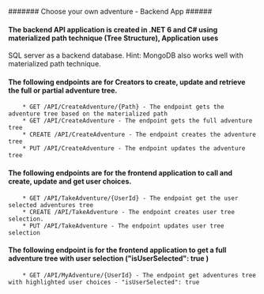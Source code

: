 ####### Choose your own adventure - Backend App ######

#### The backend API application is created in .NET 6 and C# using materialized path technique (Tree Structure), Application uses 
SQL server as a backend database. Hint: MongoDB also works well with materialized path technique.

#### The following endpoints are for Creators to create, update and retrieve the full or partial adventure tree.
		* GET /API/CreateAdventure/{Path} - The endpoint gets the adventure tree based on the materialized path
		* GET /API/CreateAdventure - The endpoint gets the full adventure tree 
		* CREATE /API/CreateAdventure - The endpoint creates the adventure tree 
		* PUT /API/CreateAdventure - The endpoint updates the adventure tree 

#### The following endpoints are for the frontend application to call and create, update and get user choices.	
		* GET /API/TakeAdventure/{UserId} - The endpoint get the user selected adventures tree
		* CREATE /API/TakeAdventure - The endpoint creates user tree selection.
		* PUT /API/TakeAdventure - The endpoint updates user tree selection

#### The following endpoint is for the frontend application to get a full adventure tree with user selection ("isUserSelected": true )	
		* GET /API/MyAdventure/{UserId} - The endpoint get adventures tree with highlighted user choices - "isUserSelected": true 
		




